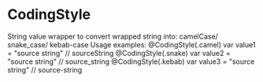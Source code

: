# CodingStyle

String value wrapper to convert wrapped string into:
 camelCase/ snake_case/ kebab-case
Usage examples:
@CodingStyle(.camel) var value1 = "source string" // sourceString
@CodingStyle(.snake) var value2 = "source string" // source_string
@CodingStyle(.kebab) var value3 = "source string" // source-string


